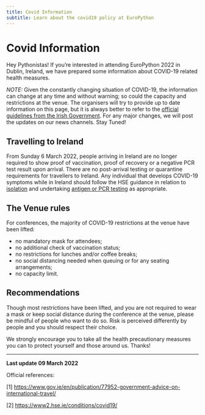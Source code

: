 ```yaml
---
title: Covid Information
subtitle: Learn about the covid19 policy at EuroPython
---
```


# Covid Information

Hey Pythonistas! If you’re interested in attending EuroPython 2022 in Dublin,
Ireland, we have prepared some information about COVID-19 related health
measures.

_NOTE:_ Given the constantly changing situation of COVID-19, the information can
change at any time and without warning; so could the capacity and restrictions
at the venue. The organisers will try to provide up to date information on this
page, but it is always better to refer to the
[official guidelines from the Irish Government](https://www.gov.ie/en/publication/77952-government-advice-on-international-travel/).
For any major changes, we will post the updates on our news channels. Stay
Tuned!

## Travelling to Ireland

From Sunday 6 March 2022, people arriving in Ireland are no longer required to
show proof of vaccination, proof of recovery or a negative PCR test result upon
arrival. There are no post-arrival testing or quarantine requirements for
travellers to Ireland. Any individual that develops COVID-19 symptoms while in
Ireland should follow the HSE guidance in relation to
[isolation](https://www2.hse.ie/conditions/covid19/restricted-movements/) and
undertaking
[antigen or PCR testing](https://www2.hse.ie/conditions/covid19/testing/) as
appropriate.

## The Venue rules

For conferences, the majority of COVID-19 restrictions at the venue have been
lifted:

- no mandatory mask for attendees;
- no additional check of vaccination status;
- no restrictions for lunches and/or coffee breaks;
- no social distancing needed when queuing or for any seating arrangements;
- no capacity limit.

## Recommendations

Though most restrictions have been lifted, and you are not required to wear a
mask or keep social distance during the conference at the venue, please be
mindful of people who want to do so. Risk is perceived differently by people and
you should respect their choice.

We strongly encourage you to take all the health precautionary measures you can
to protect yourself and those around us. Thanks!

---

**Last update 09 March 2022**

Official references:

[1]
https://www.gov.ie/en/publication/77952-government-advice-on-international-travel/

[2] https://www2.hse.ie/conditions/covid19/
